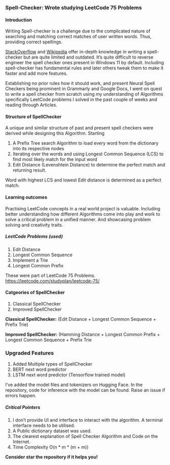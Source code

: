 ### Spell-Checker: Wrote studying LeetCode 75 Problems

#### Introduction

Writing Spell-checker is a challenge due to the complicated nature of searching and matching correct matches of user written words. Thus, providing correct spellings. 

[StackOverflow](https://stackoverflow.com/questions/2294915/what-algorithm-gives-suggestions-in-a-spell-checker) and [Wikipedia](https://en.wikipedia.org/wiki/Levenshtein_distance) offer in-depth knowledge in writing a spell-checker but are quite limited and outdated. It’s quite difficult to reverse engineer the spell checker ones present in Windows 11 by default. Including spell-checker has fundamental rules and later others tweak them to make it faster and add more features. 

Establishing no prior rules how it should work, and present Neural Spell Checkers being prominent in Grammarly and Google Docs, I went on quest to write a spell checker from scratch using my understanding of Algorithms specifically LeetCode problems I solved in the past couple of weeks and reading through Articles. 

#### Structure of SpellChecker

A unique and similar structure of past and present spell checkers were derived while designing this Algorithm. Starting 

1. A Prefix Tree search Algorithm to load every word from the dictionary into its respective nodes
2. Iterating over the words and using Longest Common Sequence (LCS) to find most likely match for the input word
3. Edit Distance (Levenshtein Distance) to determine the perfect match and returning result. 

Word with highest LCS and lowest Edit distance is determined as a perfect match. 

#### Learning outcomes

Practising LeetCode concepts in a real world project is valuable. Including better understanding how different Algorithms come into play and work to solve a critical problem in a unified manner. And showcasing problem solving and creativity traits. 

##### LeetCode Problems (used)
1. Edit Distance 
2. Longest Common Sequence 
3. Implement a Trie
4. Longest Common Prefix 

These were part of LeetCode 75 Problems. https://leetcode.com/studyplan/leetcode-75/

#### Catgeories of SpellChecker
1. Classical SpellChecker
2. Improved SpellChecker

**Classical SpellChecker:** (Edit Distance + Longest Common Sequence  + Prefix Trie)

**Improved SpellChecker:** (Hamming Distance + Longest Common Prefix + Longest Common Sequence + Prefix Trie

### Upgraded Features
1. Added Multiple types of SpellChecker
2. BERT next word predictor
3. LSTM next word predictor (Tensorflow trained model)

I’ve added the model files and tokenizers on Hugging Face. In the repository, code for inference with the model can be found. Raise an issue if errors happen.


##### Critical Pointers
1. I don’t provide UI and interface to interact with the algorithm. A terminal interface needs to be utilised. 
2. A Public dictionary dataset was used. 
3. The clearest explanation of Spell Checker Algorithm and Code on the Internet. 
4. Time Complexity O(n * m * (m + m))

**Consider star the repository if it helps you!**

